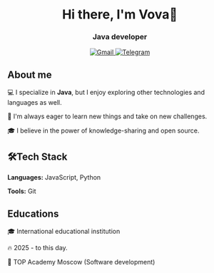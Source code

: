 <div id="header" align="center">
<h1>Hi there, I'm Vova👋</h1>
<h3>Java developer</h3>
<a href="linkedin-url">
<img src="https://img.shields.io/badge/Gmail-D14836?logo=gmail&logoColor=white" alt="Gmail"/>
  <img src="https://img.shields.io/badge/Telegram-2CA5E0?logo=telegram&logoColor=white" alt="Telegram"/>
</a>
</div>
  
<h2>About me</h2>

💻 I specialize in **Java**, but I enjoy exploring other technologies and languages as well.

🚀 I'm always eager to learn new things and take on new challenges.

🎓 I believe in the power of knowledge-sharing and open source.

##

<h2>🛠️Tech Stack</h2>

**Languages:** JavaScript, Python

**Tools:** Git

##

<h2>Educations</h2>

🎓 International educational institution

🔥 2025 - to this day.

📕 TOP Academy Moscow (Software development) 
